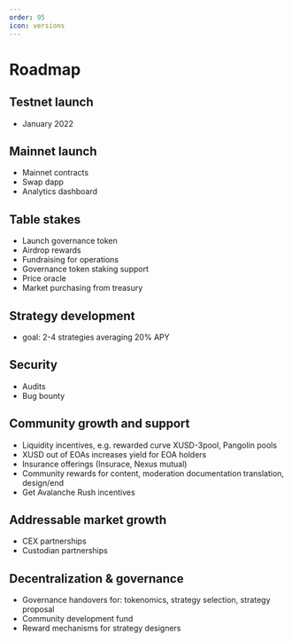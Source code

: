 ```yaml
---
order: 95
icon: versions
---
```

# Roadmap
## Testnet launch
* January 2022
## Mainnet launch
* Mainnet contracts
* Swap dapp
* Analytics dashboard
## Table stakes
* Launch governance token
* Airdrop rewards
* Fundraising for operations
* Governance token staking support
* Price oracle
* Market purchasing from treasury
## Strategy development
* goal: 2-4 strategies averaging 20% APY
## Security
* Audits
* Bug bounty
## Community growth and support
* Liquidity incentives, e.g. rewarded curve XUSD-3pool, Pangolin pools
* XUSD out of EOAs increases yield for EOA holders
* Insurance offerings (Insurace, Nexus mutual)
* Community rewards for content, moderation documentation translation, design/end
* Get Avalanche Rush incentives
## Addressable market growth
* CEX partnerships
* Custodian partnerships
## Decentralization & governance
* Governance handovers for: tokenomics, strategy selection, strategy proposal
* Community development fund
* Reward mechanisms for strategy designers
